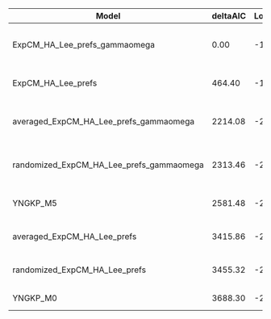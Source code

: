 | Model                                    | deltaAIC | LogLikelihood | nParams | ParamValues                                              |
|------------------------------------------|----------|---------------|---------|----------------------------------------------------------|
| ExpCM_HA_Lee_prefs_gammaomega            | 0.00     | -19638.76     | 7       | alpha_omega=0.81, beta=1.68, beta_omega=6.64, kappa=4.17 |
| ExpCM_HA_Lee_prefs                       | 464.40   | -19871.96     | 6       | beta=1.77, kappa=3.68, omega=0.12                        |
| averaged_ExpCM_HA_Lee_prefs_gammaomega   | 2214.08  | -20745.80     | 7       | alpha_omega=0.43, beta=1.80, beta_omega=5.78, kappa=3.90 |
| randomized_ExpCM_HA_Lee_prefs_gammaomega | 2313.46  | -20795.49     | 7       | alpha_omega=0.45, beta=0.03, beta_omega=6.05, kappa=3.90 |
| YNGKP_M5                                 | 2581.48  | -20924.50     | 12      | alpha_omega=0.47, beta_omega=7.06, kappa=3.49            |
| averaged_ExpCM_HA_Lee_prefs              | 3415.86  | -21347.69     | 6       | beta=1.08, kappa=3.38, omega=0.06                        |
| randomized_ExpCM_HA_Lee_prefs            | 3455.32  | -21367.42     | 6       | beta=0.02, kappa=3.36, omega=0.06                        |
| YNGKP_M0                                 | 3688.30  | -21478.91     | 11      | kappa=3.02, omega=0.06                                   |